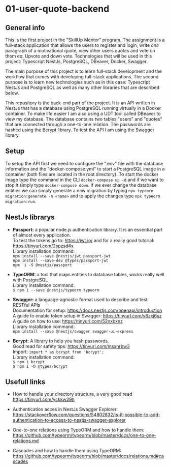 # 01-user-quote-backend
## General info
This is the first project in the "SkillUp Mentor" program. The assignment is a full-stack application that allows the users to register and login, write *one* paragraph of a motivational quote, view other users quotes and vote on them eq. Upvote and down vote. Technologies that will be used in this project: Typescript NestJs, PostgreSQL, DBeaver, Docker, Swagger.

The main purpose of this project is to learn full-stack development and the workflow that comes with developing full-stack applications. The second purpose is to learn new technologies such as in this case: Typescript NestJs and PostgreSQL as well as many other libraries that are described below.

This repository is the back-end part of the project. It is an API written in NestJs that has a database using PostgreSQL running virtually in a Docker container. To make life easier I am also using a UDT tool called DBeaver to view my database. The database contains two tables "users" and "quotes" that are connected through a one-to-one relation. The passwords are hashed using the Bcrypt library. To test the API I am using the Swagger library.

## Setup
To setup the API first we need to configure the ".env" file with the database information and the "docker-compose.yml" to start a PostgreSQL image in a container (both files are located in the root directory). To start the docker image type the command in the CLI  `docker-compose up -d` and if we want to stop it simply type `docker-compose down`. If we ever change the database entities we can simply generate a new migration by typing `npx typeorm migration:generate -n <name>` and to apply the changes type `npx typeorm migration:run`.

## NestJs librarys
- <b>Passport:</b> a popular node.js authentication library. It is an essential part of almost every application. </br>
To test the tokens go to: https://jwt.io/ and for a really good tutorial: https://tinyurl.com/2spzsd4x </br>
Library installation command: </br>
`npm install --save @nestjs/jwt passport-jwt` </br>
`npm install --save-dev @types/passport-jwt` </br>
`npm  i -S @nestjs/passport` </br>

- <b>TypeORM:</b> a tool that maps entities to database tables, works really well with PostgreSQL </br>
Library installation command: </br>
`$ npm i --save @nestjs/typeorm typeorm`<br>

- <b>Swagger:</b> a language-agnostic format used to describe and test RESTful APIs </br>
Documentation for setup: https://docs.nestjs.com/openapi/introduction <br>
A guide to enable token setup in Swagger: https://tinyurl.com/y6zxj6sz <br>
A guide on how to use: https://tinyurl.com/52nxbxnz <br>
Library installation command: </br>
`npm install --save @nestjs/swagger swagger-ui-express` </br>

- <b>Bcrypt:</b> A library to help you hash passwords. </br>
Good read for safety tips: https://tinyurl.com/msxnrbw3 </br>
Import: `import * as bcrypt from 'bcrypt';`</br> 
Library installation command:  </br> 
`$ npm i bcrypt` </br>
`$ npm i -D @types/bcrypt` </br>

## Usefull links
- How to handle your directory structure, a very good read </br>
 https://tinyurl.com/yckkw29h <br>

- Authentication acces in NestJs Swagger Explorer: <br>
https://stackoverflow.com/questions/54802832/is-it-possible-to-add-authentication-to-access-to-nestjs-swagger-explorer<br>

- One-to-one relations using TypeORM and how to handle them: <br>
https://github.com/typeorm/typeorm/blob/master/docs/one-to-one-relations.md <br>

- Cascades and how to handle them using TypeORM: <br>
https://github.com/typeorm/typeorm/blob/master/docs/relations.md#cascades <br>
